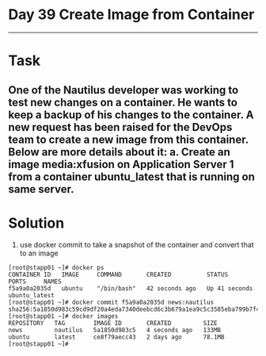 # Day 39 Create Image from Container
---
# Task
One of the Nautilus developer was working to test new changes on a container. He wants to keep a backup of his changes to the container. A new request has been raised for the DevOps team to create a new image from this container. Below are more details about it:
a. Create an image media:xfusion on Application Server 1 from a container ubuntu_latest that is running on same server.
---
# Solution
1. use docker commit to take a snapshot of the container and convert that to an image
```
[root@stapp01 ~]# docker ps
CONTAINER ID   IMAGE     COMMAND       CREATED          STATUS          PORTS     NAMES
f5a9a0a2035d   ubuntu    "/bin/bash"   42 seconds ago   Up 41 seconds             ubuntu_latest
[root@stapp01 ~]# docker commit f5a9a0a2035d news:nautilus
sha256:5a1850d983c59cd9df20a4eda7340deebcd6c3b679a1ea9c5c3585eba799b7f4
[root@stapp01 ~]# docker images
REPOSITORY   TAG        IMAGE ID       CREATED         SIZE
news         nautilus   5a1850d983c5   4 seconds ago   133MB
ubuntu       latest     ce8f79aecc43   2 days ago      78.1MB
[root@stapp01 ~]# 

```
